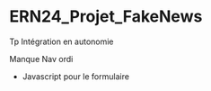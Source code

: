 # ERN24_Projet_FakeNews
Tp Intégration en autonomie


Manque Nav ordi 
+ Javascript pour le formulaire

